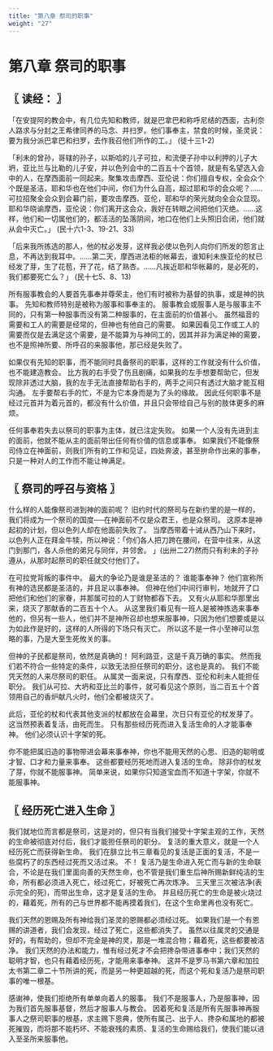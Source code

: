 ```yaml
---
title: "第八章 祭司的职事"
weight: "27"
---
```


# 第八章 祭司的职事


## 〖 读经： 〗

「在安提阿的教会中，有几位先知和教师，就是巴拿巴和称呼尼结的西面，古利奈人路求与分封之王希律同养的马念、并扫罗。他们事奉主，禁食的时候，圣灵说：要为我分派巴拿巴和扫罗，去作我召他们所作的工。」
(徒十三1-2)

「利未的曾孙，哥辖的孙子，以斯哈的儿子可拉，和流便子孙中以利押的儿子大坍，亚比兰与比勒的儿子安，并以色列会中的二百五十个首领，就是有名望选入会中的人，在摩西面前一同起来。聚集攻击摩西、亚伦说：你们擅自专权，全会众个个既是圣洁，耶和华也在他们中间，你们为什么自高，超过耶和华的会众呢？……可拉招聚全会众到会幕门前，要攻击摩西、亚伦，耶和华的荣光就向全会众显现。耶和华晓谕摩西，亚伦说：你们离开这会众，我好在转眼之间把他们灭绝。……这样，他们和一切属他们的，都活活的坠落阴间，地口在他们上头照旧合闭，他们就从会中灭亡。」
(民十六1-3、19-21、33)

「后来我所拣选的那人，他的杖必发芽，这样我必使以色列人向你们所发的怨言止息，不再达到我耳中。……第二天，摩西进法柜的帐幕去，谁知利未族亚伦的杖已经发了芽，生了花苞，开了花，结了熟杏。……凡挨近耶和华帐幕的，是必死的，我们都要死亡么？」
(民十七5、8、13)

所有服事教会的人要首先事奉并尊荣主，他们有时被称为基督的执事，或是神的执事。
先知和教师特别是被称为服事和事奉主的。
服事教会或服事人是与服事主不同的，只有第一种服事而没有第二种服事的，在主面前的价值甚小。
虽然福音的需要和工人的需要是经常的，但神也有他自己的需要。
如果因看见工作或工人的需要而仅是去满足这个需要，是不能算为与神同工的，因其并非为满足神的需要，也不是照神所要、所呼召的来服事他，那已经是失败了。

如果仅有先知的职事，而不能同时具备祭司的职事，这样的工作就没有什么价值，也不能建造教会。
比方我的右手受了伤且剧痛，如果我的左手想要帮助它，但发现除非透过大脑，我的左手无法直接帮助右手的，两手之间只有透过大脑才能互相沟通。
左手要帮右手的忙，不是为它本身而是为了头的缘故。
因此任何职事不是经过元首并为着元首的，都没有什么价值，并且只会带给自己与别的肢体更多的麻烦。

任何事奉若失去以祭司的职事为主体，就已注定失败。
如果一个人没有先进到主的面前，他就不能从主的面前带出任何有价值的信息或事奉。
如果我们不能像祭司侍立在神面前，则我们所有的工作和见证，四处奔波，甚至拚命作出来的事奉，只是一种对人的工作而不能让神满足。

## 〖 祭司的呼召与资格 〗

什么样的人能像祭司进到神的面前呢？
旧约时代的祭司与在新约里的是一样的，我们将成为一个祭司的国度──在神面前不仅是众君王，也是众祭司。
这原本是神起初的计划，但以色列人却在他面前失败了。
当摩西带着十诫从西乃山下来时，以色列人正在拜金牛犊，所以神说：「你们各人把刀跨在腰间，在营中往来，从这门到那门，各人杀他的弟兄与同伴，并邻舍。
」(出卅二27)然而只有利未的子孙遵从，从那时起祭司的职任就交付他们了。

在可拉党背叛的事件中。
最大的争论乃是谁是圣洁的？
谁能事奉神？
他们宣称所有神的选民都是圣洁的，并且足以事奉神。
但神在他们中间行审判，地就开了口把他们和他们的家眷，并那属可拉的人丁财物都吞下去。
又有火从耶和华那里出来，烧灭了那献香的二百五十个人。
从这里我们看见有一班人是被神拣选来事奉他的，但另有一些人，他们并不是神所召却也想来服事神，只因为他们想要或是以为如此作是好的，这样的人所得的下场只有灭亡。
所以这不是一件小至神可以忽略的事，乃是大至生死攸关的事。

但神的子民都是祭司，依然是真确的！
阿利路亚，这是千真万确的事实。
然而我们若不符合一些特定的条件，以致无法担任祭司的职分，这也是真的。
我们不能凭天然的人来尽祭司的职任。
从属灵一面来说，只有摩西、亚伦和利未人能担任职分。
我们从可拉、大坍和亚比兰的事件，就可看见这个原则，当二百五十个首领用自己的香炉献凡火时，他们全都被烧灭了。

此后，亚伦的杖和代表其他支派的杖都放在会幕里，次日只有亚伦的杖发芽了。
这当然预表着复活，由死而生。
只有那些经历死而进入复活生命的人才能事奉神。
他们必须认识十字架的死。

你不能把属旧造的事物带进会幕来事奉神，你也不能用天然的心思、旧造的聪明或才智、口才和力量来事奉。
这些都要经历死地而进入复活的生命。
除非你的杖发了芽，你就不能服事神。
简单来说，如果你只知道宝血而不知道十字架，你就不能服事神。

## 〖 经历死亡进入生命 〗

我们就地位而言都是祭司，这是对的，但只有当我们接受十字架主观的工作，天然的生命被彻底对付后，我们才能担任祭司的职分。
复活的重大意义，就是一个人经历死亡而获得新生命。
我们在腓立比书三章看见的复活是正面的复活，不是一些腐朽了的东西经过死而又活过来。
不！
复活乃是生命进入死亡而与新的生命联合，不论是在我们里面向善的天然生命，也不管是我们重生后神所赐新鲜纯洁的生命，所有都必须进入死亡，经过死亡，好被死亡再次炼净。
三天里三次被洁净(表示完全的死)，而带出生命，这才是复活的生命。
并且经历死亡的生命是被火烧过的，藉着死，所有的己与世界都不能再摸着我们，在这个生命里再也没有死亡。

我们天然的恩赐及所有神给我们圣灵的恩赐都必须经过死。
如果我们是一个有恩赐的讲道者，我们会发现，经过了死亡，这些都消失了。
虽然以往属灵的交通是好的，有帮助的，但却不完全是神的灵，那是一堆混合物；藉着死，这些都要被洁净。
我们天然的办法和能力，惟有经过死才不会把搀杂带进事奉中；我们天然的聪明才智，也只有藉着经历死，才能用来事奉神。
这并不是罗马书第六章和加拉太书第二章二十节所讲的死，而是另一种更超越的死，而这个死和复活乃是祭司职事的唯一根基。

感谢神，使我们拒绝所有单单向着人的服事。
我们不是服事人，乃是服事神，因为我们首先服事基督，然后才服事人与教会。
因着死和复活是所有先服事神再服事人之祭司职事的根基，求主赐下恩典，使所有属己、出于人、搀杂和属地的都被死摧毁，而将那不能朽坏、不能衰残的素质、复活的生命赐给我们，使我们能以进入至圣所来服事他。
